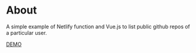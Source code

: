 # About

A simple example of Netlify function and Vue.js to list public github repos of a particular user.

[DEMO](https://elated-almeida-8ad531.netlify.com/)